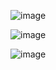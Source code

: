 
![image](https://github.com/b6e6b6r6a/5_Semestr/assets/113089548/3b4a780c-4d63-4422-b1e4-31502aa23d1b)

![image](https://github.com/b6e6b6r6a/5_Semestr/assets/113089548/953d98e2-28d3-4ed2-8668-f75cc200f4a7)

![image](https://github.com/b6e6b6r6a/5_Semestr/assets/113089548/9ef68268-8364-477e-85e6-e41ad14ea36e)

